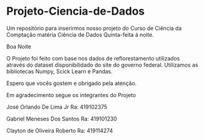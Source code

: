 # Projeto-Ciencia-de-Dados
Um repositório para inserirmos nosso projeto do Curso de  Ciência da Comptação matéria Ciência de Dados Quinta-feita á noite.

Boa Noite 

O Projeto foi feito com base nos dados de reflorestamento utilizados através do dataset disponibilidado do site do governo federal. 
Utilizamos as bibliotecas Numpy, Scick Learn e Pandas. 

Espero que vocês gostem e obrigado pela atenção. 

Em agradecimento segue os integrantes do Projeto 

José Orlando De Lima Jr 
Ra: 419102375

Gabriel Meneses Dos Santos
Ra: 419101230

Clayton de Oliveira Roberto
Ra: 419114274
